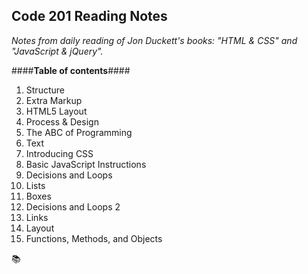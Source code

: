 ## Code 201 Reading Notes
*Notes from daily reading of Jon Duckett's books: "HTML & CSS" and "JavaScript & jQuery".*

####**Table of contents**####

1. Structure  
2. Extra Markup
3. HTML5 Layout
4. Process & Design
5. The ABC of Programming
6. Text
7. Introducing CSS
8. Basic JavaScript Instructions
9. Decisions and Loops
10. Lists
11. Boxes
12. Decisions and Loops 2
13. Links
14. Layout
15. Functions, Methods, and Objects

:books:
